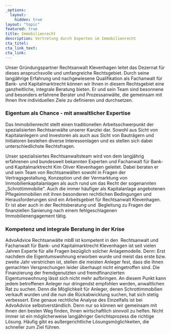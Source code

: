 ```yaml
---
_options:
  layout:
    hidden: true
layout: "topic"
featured: true
title: Immobilienrecht
description: Vertretung durch Experten im Immobilienrecht
cta_titel:
cta_link_text:
cta_link:
---
```


Unser Gründungspartner Rechtsanwalt Klevenhagen leitet das Dezernat für dieses anspruchsvolle und umfangreiche Rechtsgebiet. Durch seine langjährige Erfahrung und nachgewiesene Qualifikation als Fachanwalt für Bank- und Kapitalmarktrecht können wir Ihnen in diesem Rechtsgebiet eine ganzheitliche, integrale Beratung bieten. Er und sein Team sind besonnene und besonders erfahrene Berater und Prozessanwälte, die gemeinsam mit Ihnen Ihre individuellen Ziele zu definieren und durchsetzen.

### Eigentum als Chance - mit anwaltlicher Expertise

Das Immobilienrecht stellt einen traditionellen Arbeitsschwerpunkt der spezialisierten Rechtsanwälte unserer Kanzlei dar. Sowohl aus Sicht von Kapitalanlegern und Investoren als auch aus Sicht von Bauträgern und Initiatoren bestehen diverse Interessenlagen und es stellen sich dabei unterschiedlichste Rechtsfragen. 

Unser spezialisiertes Rechtsanwaltsteam wird von dem langjährig erfahrenen und bundesweit bekannten Experten und Fachanwalt für Bank- und Kapitalmarktrecht Kim Oliver Klevenhagen geleitet. Dabei beraten er und sein Team von Rechtsanwälten sowohl in Fragen der Vertragsgestaltung, Konzeption und der Vermarktung von Immobilienkapitalanlagen als auch rund um das Recht der sogenannten „Schrottimmobilie". Auch die immer häufiger als Kapitalanlage angebotenen Pflegeimmobilien mit ihren besonderen rechtlichen Bedingungen und Herausforderungen sind ein Arbeitsgebiet für Rechtsanwalt Klevenhagen.  Er ist aber auch in der Rechtsberatung und  Begleitung zu Fragen der finanziellen Sanierung nach einem fehlgeschlagenen Immobilienengagement tätig.

### Kompetenz und integrale Beratung in der Krise

AdvoAdvice Rechtsanwälte mbB ist kompetent in den  Rechtsanwalt und Fachanwalt für Bank- und Kapitalmarktrecht Klevenhagen ist seit vielen Jahren Experte für alle Fragen bezüglich solcher Anlagemodelle. Denn: Erst nachdem die Eigentumswohnung erworben wurde und meist das erste bzw. zweite Jahr verstrichen ist, stellen die meisten Anleger fest, dass die ihnen gemachten Versprechungen leider überhaupt nicht eingetroffen sind. Die Finanzierung der fremdgenutzten und fremdfinanzierten Eigentumswohnung lässt sich nicht mehr aufbringen. An diesem Punkt kann jedem betroffenen Anleger nur dringendst empfohlen werden, anwaltlichen Rat zu suchen. Denn die Möglichkeit für Anleger, denen Schrottimmobilien verkauft wurden und die nun die Rückabwicklung suchen, hat sich stetig verbessert. Eine genaue rechtliche Analyse des Einzelfalls ist bei AdvoAdvice selbstverständlich. Denn nur so können wir gemeinsam mit Ihnen den besten Weg finden, Ihnen wirtschaftlich sinnvoll zu helfen. Nicht immer ist ein möglicherweise langjähriger Gerichtsprozess die richtige Lösung. Häufig gibt es außergerichtliche Lösungsmöglichkeiten, die schneller zum Ziel führen.